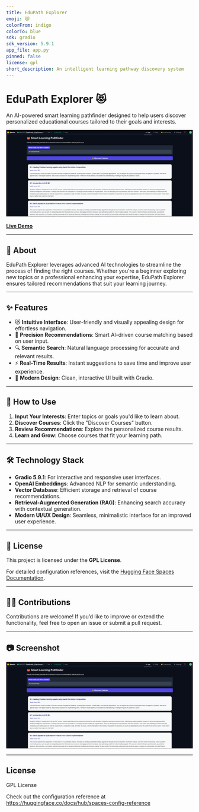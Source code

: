 ```yaml
---
title: EduPath Explorer
emoji: 😻
colorFrom: indigo
colorTo: blue
sdk: gradio
sdk_version: 5.9.1
app_file: app.py
pinned: false
license: gpl
short_description: An intelligent learning pathway discovery system
---
```

# EduPath Explorer 😻  

An AI-powered smart learning pathfinder designed to help users discover personalized educational courses tailored to their goals and interests.  

![EduPath Explorer Demo](photo-placeholder.png)  

[**Live Demo**](https://huggingface.co/spaces/Abs6187/EduPath_Explorer)  

---

## 📖 About  

EduPath Explorer leverages advanced AI technologies to streamline the process of finding the right courses. Whether you're a beginner exploring new topics or a professional enhancing your expertise, EduPath Explorer ensures tailored recommendations that suit your learning journey.  

---

## ✨ Features  

- 😻 **Intuitive Interface**: User-friendly and visually appealing design for effortless navigation.  
- 🎯 **Precision Recommendations**: Smart AI-driven course matching based on user input.  
- 🔍 **Semantic Search**: Natural language processing for accurate and relevant results.  
- ⚡ **Real-Time Results**: Instant suggestions to save time and improve user experience.  
- 🎨 **Modern Design**: Clean, interactive UI built with Gradio.  

---

## 🚀 How to Use  

1. **Input Your Interests**: Enter topics or goals you'd like to learn about.  
2. **Discover Courses**: Click the "Discover Courses" button.  
3. **Review Recommendations**: Explore the personalized course results.  
4. **Learn and Grow**: Choose courses that fit your learning path.  

---

## 🛠️ Technology Stack  

- **Gradio 5.9.1**: For interactive and responsive user interfaces.  
- **OpenAI Embeddings**: Advanced NLP for semantic understanding.  
- **Vector Database**: Efficient storage and retrieval of course recommendations.  
- **Retrieval-Augmented Generation (RAG)**: Enhancing search accuracy with contextual generation.  
- **Modern UI/UX Design**: Seamless, minimalistic interface for an improved user experience.  

---

## 📜 License  

This project is licensed under the **GPL License**.  

For detailed configuration references, visit the [Hugging Face Spaces Documentation](https://huggingface.co/docs/hub/spaces-config-reference).  

---

## 👩‍💻 Contributions  

Contributions are welcome! If you’d like to improve or extend the functionality, feel free to open an issue or submit a pull request.  

---

## 📷 Screenshot  

![EduPath Explorer Screenshot](photo-placeholder.png)  



---


## License

GPL License

Check out the configuration reference at https://huggingface.co/docs/hub/spaces-config-reference

